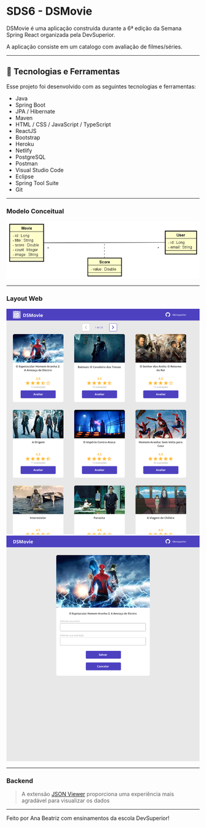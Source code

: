 # SDS6 - DSMovie

DSMovie é uma aplicação construída durante a 6ª edição da Semana Spring React organizada pela DevSuperior.

A aplicação consiste em um catalogo com avaliação de filmes/séries.

---

## 🚀 Tecnologias e Ferramentas

Esse projeto foi desenvolvido com as seguintes tecnologias e ferramentas:

- Java
- Spring Boot
- JPA / Hibernate
- Maven
- HTML / CSS / JavaScript / TypeScript
- ReactJS
- Bootstrap
- Heroku
- Netlify
- PostgreSQL
- Postman
- Visual Studio Code
- Eclipse
- Spring Tool Suite
- Git

---

### Modelo Conceitual

<p align="center">
  <img alt="Modelo Conceitual" src="./.github/sds6-mc.png" width="1000px">
</p>

---

### Layout Web

<p align="center">
  <img alt="Layout Web" src="./.github/layout-web-1.png">
  <img alt="Layout Web" src="./.github/layout-web-2.png">
</p>

---

### Backend

> A extensão [JSON Viewer](https://chrome.google.com/webstore/detail/json-viewer/gbmdgpbipfallnflgajpaliibnhdgobh/related?hl=pt-BR) proporciona uma experiência mais agradável para visualizar os dados

---

Feito por Ana Beatriz com ensinamentos da escola DevSuperior!
